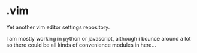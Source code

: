 .vim
====

Yet another vim editor settings repository. 

I am mostly working in python or javascript, although i bounce around a lot so there could be all kinds of convenience modules in here...
